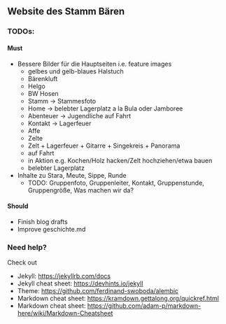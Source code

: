 ## Website des Stamm Bären

### TODOs:

#### Must
- Bessere Bilder für die Hauptseiten i.e. feature images
  - gelbes und gelb-blaues Halstuch
  - Bärenkluft
  - Helgo
  - BW Hosen
  - Stamm -> Stammesfoto
  - Home -> belebter Lagerplatz a la Bula oder Jamboree
  - Abenteuer -> Jugendliche auf Fahrt
  - Kontakt -> Lagerfeuer
  - Affe
  - Zelte
  - Zelt + Lagerfeuer + Gitarre + Singekreis + Panorama
  - auf Fahrt
  - in Aktion e.g. Kochen/Holz hacken/Zelt hochziehen/etwa bauen
  - belebter Lagerplatz
- Inhalte zu Stara, Meute, Sippe, Runde
  - TODO: Gruppenfoto, Gruppenleiter, Kontakt, Gruppenstunde, Gruppengröße, Was machen wir da?

#### Should
- Finish blog drafts
- Improve geschichte.md


### Need help?
Check out
- Jekyll: https://jekyllrb.com/docs
- Jekyll cheat sheet: https://devhints.io/jekyll
- Theme: https://github.com/ferdinand-swoboda/alembic
- Markdown cheat sheet: https://kramdown.gettalong.org/quickref.html
- Markdown cheat sheet: https://github.com/adam-p/markdown-here/wiki/Markdown-Cheatsheet
